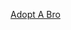 ---
layout: post
wordpress_id: 1377
wordpress_url: http://noesbueno.com/archives/1377
date: '2011-12-13 17:39:45 -0600'
date_gmt: '2011-12-13 22:39:45 -0600'
body: |
  <p><a href="http://www.thehighdefinite.com/2011/12/adopt-a-bro/">Adopt A Bro</a></p>
---